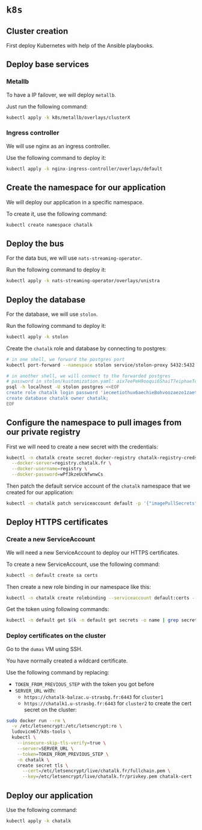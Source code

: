`k8s`
=====

## Cluster creation

First deploy Kubernetes with help of the Ansible playbooks.

## Deploy base services

### Metallb

To have a IP failover, we will deploy `metallb`.

Just run the following command:

```sh
kubectl apply -k k8s/metallb/overlays/clusterX
```

### Ingress controller

We will use nginx as an ingress controller.

Use the following command to deploy it:

```sh
kubectl apply -k nginx-ingress-controller/overlays/default
```

## Create the namespace for our application

We will deploy our application in a specific namespace.

To create it, use the following command:

```sh
kubectl create namespace chatalk
```

## Deploy the bus

For the data bus, we will use `nats-streaming-operator`.

Run the following command to deploy it:

```sh
kubectl apply -k nats-streaming-operator/overlays/unistra
```

## Deploy the database

For the database, we will use `stolon`.

Run the following command to deploy it:

```sh
kubectl apply -k stolon
```

Create the `chatalk` role and database by connecting to postgres:

```sh
# in one shell, we forward the postgres port
kubectl port-forward --namespace stolon service/stolon-proxy 5432:5432

# in another shell, we will connect to the forwarded postgres
# password in stolon/kustomization.yaml: aix7eePeH9ooqui6ShaiT7eiphaeTee2isahg2ahwibiwoh8Ailequ2jeiceeSho
psql -h localhost -U stolon postgres <<EOF
create role chatalk login password 'ieceetiothux6aechieBohvoozaezo1zaetequahShuw6faePeng4shaem3raece';
create database chatalk owner chatalk;
EOF
```

## Configure the namespace to pull images from our private registry

First we will need to create a new secret with the credentials:

```sh
kubectl -n chatalk create secret docker-registry chatalk-registry-creds \
  --docker-server=registry.chatalk.fr \
  --docker-username=registry \
  --docker-password=wPf3kzeUcNfwnwCs
```

Then patch the default service account of the `chatalk` namespace that we created for our application:

```sh
kubectl -n chatalk patch serviceaccount default -p '{"imagePullSecrets": [{"name": "chatalk-registry-creds"}]}'
```

## Deploy HTTPS certificates

### Create a new ServiceAccount

We will need a new ServiceAccount to deploy our HTTPS certificates.

To create a new ServiceAccount, use the following command:

```sh
kubectl -n default create sa certs
```

Then create a new role binding in our namespace like this:

```sh
kubectl -n chatalk create rolebinding --serviceaccount default:certs --clusterrole edit certs-edit
```

Get the token using following commands:

```sh
kubectl -n default get $(k -n default get secrets -o name | grep secret/certs-token) -o jsonpath={.data.token} | base64 -d
```

### Deploy certificates on the cluster

Go to the `dumas` VM using SSH.

You have normally created a wildcard certificate.

Use the following command by replacing:
- `TOKEN_FROM_PREVIOUS_STEP` with the token you got before
- `SERVER_URL` with:
  - `https://chatalk-balzac.u-strasbg.fr:6443` for `cluster1`
  - `https://chatalk1.u-strasbg.fr:6443` for `cluster2`
to create the cert secret on the cluster:

```sh
sudo docker run --rm \
  -v /etc/letsencrypt:/etc/letsencrypt:ro \
  ludovicm67/k8s-tools \
  kubectl \
    --insecure-skip-tls-verify=true \
    --server=SERVER_URL \
    --token=TOKEN_FROM_PREVIOUS_STEP \
    -n chatalk \
    create secret tls \
      --cert=/etc/letsencrypt/live/chatalk.fr/fullchain.pem \
      --key=/etc/letsencrypt/live/chatalk.fr/privkey.pem chatalk-cert
```

## Deploy our application

Use the following command:

```sh
kubectl apply -k chatalk
```
